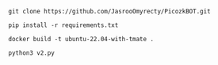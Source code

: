 ```
git clone https://github.com/JasrooOmyrecty/PicozkBOT.git
```

```
pip install -r requirements.txt
```

```
docker build -t ubuntu-22.04-with-tmate .
```

```
python3 v2.py
```
